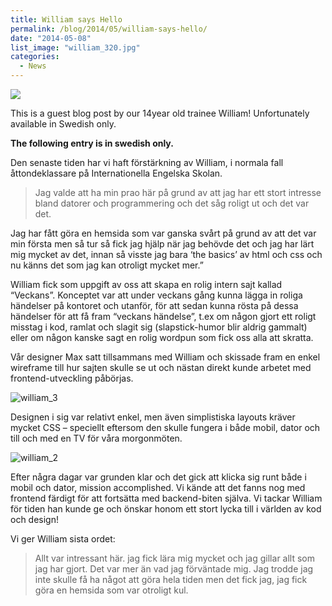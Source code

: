 ```yaml
---
title: William says Hello
permalink: /blog/2014/05/william-says-hello/
date: "2014-05-08"
list_image: "william_320.jpg"
categories:
  - News
---
```


<img src="/img/blog/posts/2014/05/william_1.jpg" >

This is a guest blog post by our 14year old trainee William! Unfortunately available in Swedish only.

<!--more-->

**The following entry is in swedish only.**

Den senaste tiden har vi haft förstärkning av William, i normala fall åttondeklassare på Internationella Engelska Skolan.

> Jag valde att ha min prao här på grund av att jag har ett stort intresse bland datorer och programmering och det såg roligt ut och det var det.

Jag har fått göra en hemsida som var ganska svårt på grund av att det var min första men så tur så fick jag hjälp när jag behövde det och jag har lärt mig mycket av det, innan så visste jag bara &#8216;the basics&#8217; av html och css och nu känns det som jag kan otroligt mycket mer.&#8221;

William fick som uppgift av oss att skapa en rolig intern sajt kallad &#8220;Veckans&#8221;.
Konceptet var att under veckans gång kunna lägga in roliga händelser på kontoret och utanför, för att sedan kunna rösta på dessa händelser för att få fram &#8220;veckans händelse&#8221;, t.ex om någon gjort ett roligt misstag i kod, ramlat och slagit sig (slapstick-humor blir aldrig gammalt) eller om någon kanske sagt en rolig wordpun som fick oss alla att skratta.

Vår designer Max satt tillsammans med William och skissade fram en enkel wireframe till hur sajten skulle se ut och nästan direkt kunde arbetet med frontend-utveckling påbörjas.

<img alt="william_3" src="/img/blog/posts/2014/05/william_3.jpg">

Designen i sig var relativt enkel, men även simplistiska layouts kräver mycket CSS &#8211; speciellt eftersom den skulle fungera i både mobil, dator och till och med en TV för våra morgonmöten.

<img alt="william_2" src="/img/blog/posts/2014/05/william_2.jpg">

Efter några dagar var grunden klar och det gick att klicka sig runt både i mobil och dator, mission accomplished. Vi kände att det fanns nog med frontend färdigt för att fortsätta med backend-biten själva. Vi tackar William för tiden han kunde ge och önskar honom ett stort lycka till i världen av kod och design!

Vi ger William sista ordet:

> Allt var intressant här. jag fick lära mig mycket och jag gillar allt som jag har gjort. Det var mer än vad jag förväntade mig. Jag trodde jag inte skulle få ha något att göra hela tiden men det fick jag, jag fick göra en hemsida som var otroligt kul.

